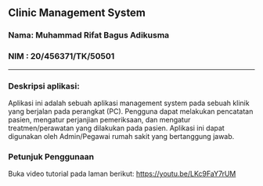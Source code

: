 ## Clinic Management System
### Nama: Muhammad Rifat Bagus Adikusma
### NIM : 20/456371/TK/50501

<hr>

### Deskripsi aplikasi:
Aplikasi ini adalah sebuah aplikasi management system pada sebuah klinik yang berjalan pada perangkat (PC). Pengguna dapat melakukan pencatatan pasien, mengatur perjanjian pemeriksaan, dan mengatur treatmen/perawatan yang dilakukan pada pasien. 
Aplikasi ini dapat digunakan oleh Admin/Pegawai rumah sakit yang bertanggung jawab.

### Petunjuk Penggunaan

Buka video tutorial pada laman berikut: https://youtu.be/LKc9FaY7rUM 



